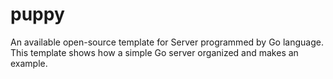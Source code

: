 # puppy
An available open-source template for Server programmed by Go language.
This template shows how a simple Go server organized and makes an example.
